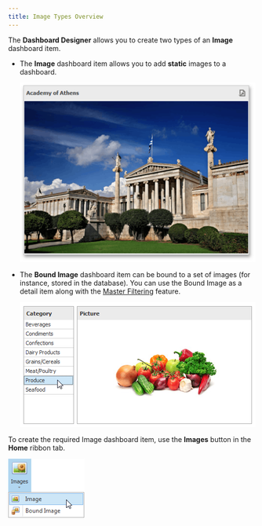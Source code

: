 ```yaml
---
title: Image Types Overview
---
```

The **Dashboard Designer** allows you to create two types of an **Image** dashboard item.
* The **Image** dashboard item allows you to add **static** images to a dashboard.
	
	![MainFeatures_Image](../../../../images/Img18213.png)
* The **Bound Image** dashboard item can be bound to a set of images (for instance, stored in the database). You can use the Bound Image as a detail item along with the [Master Filtering](../../../../../dashboard-for-desktop/articles/dashboard-designer/interactivity/master-filtering.md) feature.
	
	![ImageOverview_BoundImage](../../../../images/Img123287.png)

To create the required Image dashboard item, use the **Images** button in the **Home** ribbon tab.

![ImagesButtonRibbon](../../../../images/Img123288.png)